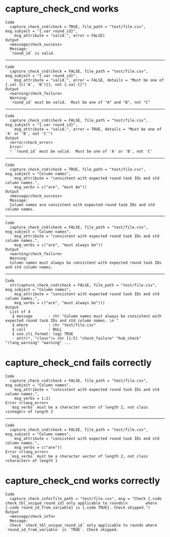 # capture_check_cnd works

    Code
      capture_check_cnd(check = TRUE, file_path = "test/file.csv", msg_subject = "{.var round_id}",
        msg_attribute = "valid.", error = FALSE)
    Output
      <message/check_success>
      Message:
      `round_id` is valid.

---

    Code
      capture_check_cnd(check = FALSE, file_path = "test/file.csv", msg_subject = "{.var round_id}",
        msg_attribute = "valid.", error = FALSE, details = "Must be one of {.val {c('A', 'B')}}, not {.val C}")
    Output
      <warning/check_failure>
      Warning:
      `round_id` must be valid.  Must be one of "A" and "B", not "C"

---

    Code
      capture_check_cnd(check = FALSE, file_path = "test/file.csv", msg_subject = "{.var round_id}",
        msg_attribute = "valid.", error = TRUE, details = "Must be one of 'A' or 'B', not 'C'")
    Output
      <error/check_error>
      Error:
      ! `round_id` must be valid.  Must be one of 'A' or 'B', not 'C'

---

    Code
      capture_check_cnd(check = TRUE, file_path = "test/file.csv", msg_subject = "Column names",
        msg_attribute = "consistent with expected round task IDs and std column names.",
        msg_verbs = c("are", "must be"))
    Output
      <message/check_success>
      Message:
      Column names are consistent with expected round task IDs and std column names.

---

    Code
      capture_check_cnd(check = FALSE, file_path = "test/file.csv", msg_subject = "Column names",
        msg_attribute = "consistent with expected round task IDs and std column names.",
        msg_verbs = c("are", "must always be"))
    Output
      <warning/check_failure>
      Warning:
      Column names must always be consistent with expected round task IDs and std column names.

---

    Code
      str(capture_check_cnd(check = FALSE, file_path = "test/file.csv", msg_subject = "Column names",
        msg_attribute = "consistent with expected round task IDs and std column names.",
        msg_verbs = c("are", "must always be")))
    Output
      List of 4
       $ message       : chr "Column names must always be consistent with expected round task IDs and std column names. \n "
       $ where         : chr "test/file.csv"
       $ call          : NULL
       $ use_cli_format: logi TRUE
       - attr(*, "class")= chr [1:5] "check_failure" "hub_check" "rlang_warning" "warning" ...

# capture_check_cnd fails correctly

    Code
      capture_check_cnd(check = FALSE, file_path = "test/file.csv", msg_subject = "Column names",
        msg_attribute = "consistent with expected round task IDs and std column names.",
        msg_verbs = 1:2)
    Error <rlang_error>
      `msg_verbs` must be a character vector of length 2, not class <integer> of length 2

---

    Code
      capture_check_cnd(check = FALSE, file_path = "test/file.csv", msg_subject = "Column names",
        msg_attribute = "consistent with expected round task IDs and std column names.",
        msg_verbs = c("are"))
    Error <rlang_error>
      `msg_verbs` must be a character vector of length 2, not class <character> of length 1

# capture_check_cnd works correctly

    Code
      capture_check_info(file_path = "test/file.csv", msg = "Check {.code check_tbl_unique_round_id} only applicable to rounds\n        where {.code round_id_from_variable} is {.code TRUE}. Check skipped.")
    Output
      <message/check_info>
      Message:
      Check `check_tbl_unique_round_id` only applicable to rounds where `round_id_from_variable` is `TRUE`. Check skipped.

